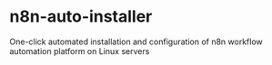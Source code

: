 # n8n-auto-installer
One-click automated installation and configuration of n8n workflow automation platform on Linux servers
